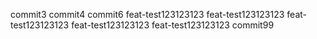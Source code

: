 commit3
commit4
commit6
feat-test123123123
feat-test123123123
feat-test123123123
feat-test123123123
feat-test123123123
commit99